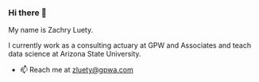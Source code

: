 ### Hi there 👋

My name is Zachry Luety.

I currently work as a consulting actuary at GPW and Associates and teach data science at Arizona State University.

- 📫 Reach me at zluety@gpwa.com

<!--
**zrluety/zrluety** is a ✨ _special_ ✨ repository because its `README.md` (this file) appears on your GitHub profile.

Here are some ideas to get you started:

- 🔭 I’m currently working on ...
- 🌱 I’m currently learning ...
- 👯 I’m looking to collaborate on ...
- 🤔 I’m looking for help with ...
- 💬 Ask me about ...
- 📫 How to reach me: ...
- 😄 Pronouns: ...
- ⚡ Fun fact: ...
-->
